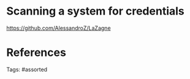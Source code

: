 # Scanning a system for credentials
https://github.com/AlessandroZ/LaZagne

# References

Tags:
    #assorted


